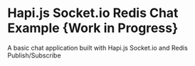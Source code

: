 # Hapi.js Socket.io Redis Chat Example {Work in Progress}

A basic chat application built with Hapi.js Socket.io and Redis Publish/Subscribe

